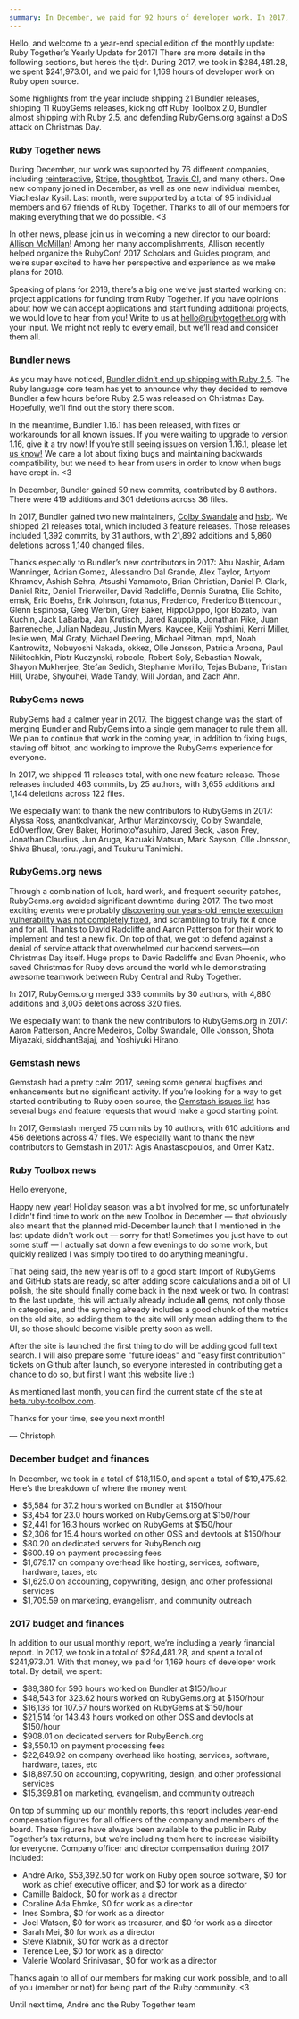 ```yaml
---
summary: In December, we paid for 92 hours of developer work. In 2017, we paid for 1,169 hours of developer work, closed 1,489 GitHub issues, released 21 new versions of Bundler, and released 11 new versions of RubyGems.
---
```


Hello, and welcome to a year-end special edition of the monthly update: Ruby Together’s Yearly Update for 2017! There are more details in the following sections, but here’s the tl;dr. During 2017, we took in $284,481.28, we spent $241,973.01, and we paid for 1,169 hours of developer work on Ruby open source.

Some highlights from the year include shipping 21 Bundler releases, shipping 11 RubyGems releases, kicking off Ruby Toolbox 2.0, Bundler almost shipping with Ruby 2.5, and defending RubyGems.org against a DoS attack on Christmas Day.

### Ruby Together news

During December, our work was supported by 76 different companies, including [reinteractive](https://reinteractive.com), [Stripe](https://stripe.com), [thoughtbot](https://thoughtbot.com), [Travis CI](https://travis-ci.org), and many others. One new company joined in December, as well as one new individual member, Viacheslav Kysil. Last month, were supported by a total of 95 individual members and 67 friends of Ruby Together. Thanks to all of our members for making everything that we do possible. &lt;3

In other news, please join us in welcoming a new director to our board: [Allison McMillan](https://twitter.com/allie_p)! Among her many accomplishments, Allison recently helped organize the RubyConf 2017 Scholars and Guides program, and we’re super excited to have her perspective and experience as we make plans for 2018.

Speaking of plans for 2018, there’s a big one we’ve just started working on: project applications for funding from Ruby Together. If you have opinions about how we can accept applications and start funding additional projects, we would love to hear from you! Write to us at [hello@rubytogether.org](mailto:hello@rubytogether.org) with your input. We might not reply to every email, but we’ll read and consider them all.

### Bundler news

As you may have noticed, [Bundler didn’t end up shipping with Ruby 2.5](https://www.ruby-lang.org/en/news/2017/12/25/ruby-2-5-0-released/). The Ruby language core team has yet to announce why they decided to remove Bundler a few hours before Ruby 2.5 was released on Christmas Day. Hopefully, we’ll find out the story there soon.

In the meantime, Bundler 1.16.1 has been released, with fixes or workarounds for all known issues. If you were waiting to upgrade to version 1.16, give it a try now! If you’re still seeing issues on version 1.16.1, please [let us know!](https://github.com/bundler/bundler/blob/master/ISSUES.md) We care a lot about fixing bugs and maintaining backwards compatibility, but we need to hear from users in order to know when bugs have crept in. &lt;3

In December, Bundler gained 59 new commits, contributed by 8 authors. There were 419 additions and 301 deletions across 36 files.

In 2017, Bundler gained two new maintainers, [Colby Swandale](https://twitter.com/0xcolby) and [hsbt](https://twitter.com/hsbt). We shipped 21 releases total, which included 3 feature releases. Those releases included 1,392 commits, by 31 authors, with 21,892 additions and 5,860 deletions across 1,140 changed files.

Thanks especially to Bundler’s new contributors in 2017: Abu Nashir, Adam Wanninger, Adrian Gomez, Alessandro Dal Grande, Alex Taylor, Artyom Khramov, Ashish Sehra, Atsushi Yamamoto, Brian Christian, Daniel P. Clark, Daniel Ritz, Daniel Trierweiler, David Radcliffe, Dennis Suratna, Elia Schito, emsk, Eric Boehs, Erik Johnson, fotanus, Frederico, Frederico Bittencourt, Glenn Espinosa, Greg Werbin, Grey Baker, HippoDippo, Igor Bozato, Ivan Kuchin, Jack LaBarba, Jan Krutisch, Jared Kauppila, Jonathan Pike, Juan Barreneche, Julian Nadeau, Justin Myers, Kaycee, Keiji Yoshimi, Kerri Miller, leslie.wen, Mal Graty, Michael Deering, Michael Pitman, mpd, Noah Kantrowitz, Nobuyoshi Nakada, okkez, Olle Jonsson, Patricia Arbona, Paul Nikitochkin, Piotr Kuczynski, robcole, Robert Soly, Sebastian Nowak, Shayon Mukherjee, Stefan Sedich, Stephanie Morillo, Tejas Bubane, Tristan Hill, Urabe, Shyouhei, Wade Tandy, Will Jordan, and Zach Ahn.

### RubyGems news

RubyGems had a calmer year in 2017. The biggest change was the start of merging Bundler and RubyGems into a single gem manager to rule them all. We plan to continue that work in the coming year, in addition to fixing bugs, staving off bitrot, and working to improve the RubyGems experience for everyone.

In 2017, we shipped 11 releases total, with one new feature release. Those releases included 463 commits, by 25 authors, with 3,655 additions and 1,144 deletions across 122 files.

We especially want to thank the new contributors to RubyGems in 2017: Alyssa Ross, anantkolvankar, Arthur Marzinkovskiy, Colby Swandale, EdOverflow, Grey Baker, HorimotoYasuhiro, Jared Beck, Jason Frey, Jonathan Claudius, Jun Aruga, Kazuaki Matsuo, Mark Sayson, Olle Jonsson, Shiva Bhusal, toru.yagi, and Tsukuru Tanimichi.

### RubyGems.org news

Through a combination of luck, hard work, and frequent security patches, RubyGems.org avoided significant downtime during 2017. The two most exciting events were probably [discovering our years-old remote execution vulnerability was not completely fixed](http://blog.rubygems.org/2017/10/09/unsafe-object-deserialization-vulnerability.html), and scrambling to truly fix it once and for all. Thanks to David Radcliffe and Aaron Patterson for their work to implement and test a new fix. On top of that, we got to defend against a denial of service attack that overwhelmed our backend servers—on Christmas Day itself. Huge props to David Radcliffe and Evan Phoenix, who saved Christmas for Ruby devs around the world while demonstrating awesome teamwork between Ruby Central and Ruby Together.

In 2017, RubyGems.org merged 336 commits by 30 authors, with 4,880 additions and 3,005 deletions across 320 files.

We especially want to thank the new contributors to RubyGems.org in 2017:  Aaron Patterson, Andre Medeiros, Colby Swandale, Olle Jonsson, Shota Miyazaki, siddhantBajaj, and Yoshiyuki Hirano.

### Gemstash news

Gemstash had a pretty calm 2017, seeing some general bugfixes and enhancements but no significant activity. If you’re looking for a way to get started contributing to Ruby open source, the [Gemstash issues list](https://github.com/bundler/gemstash/issues) has several bugs and feature requests that would make a good starting point. 

In 2017, Gemstash merged 75 commits by 10 authors, with 610 additions and 456 deletions across 47 files. We especially want to thank the new contributors to Gemstash in 2017: Agis Anastasopoulos, and Omer Katz.

### Ruby Toolbox news

Hello everyone,

Happy new year! Holiday season was a bit involved for me, so unfortunately I didn't find time to work on the new Toolbox in December — that obviously also meant that the planned mid-December launch that I mentioned in the last update didn't work out — sorry for that! Sometimes you just have to cut some stuff — I actually sat down a few evenings to do some work, but quickly realized I was simply too tired to do anything meaningful.

That being said, the new year is off to a good start: Import of RubyGems and GitHub stats are ready, so after adding score calculations and a bit of UI polish, the site should finally come back in the next week or two. In contrast to the last update, this will actually already include **all** gems, not only those in categories, and the syncing already includes a good chunk of the metrics on the old site, so adding them to the site will only mean adding them to the UI, so those should become visible pretty soon as well.

After the site is launched the first thing to do will be adding good full text search. I will also prepare some "future ideas" and "easy first contribution" tickets on Github after launch, so everyone interested in contributing get a chance to do so, but first I want this website live :)

As mentioned last month, you can find the current state of the site at [beta.ruby-toolbox.com](https://beta.ruby-toolbox.com).

Thanks for your time, see you next month!

— Christoph

### December budget and finances

In December, we took in a total of $18,115.0, and spent a total of $19,475.62. Here’s the breakdown of where the money went:

* $5,584 for 37.2 hours worked on Bundler at $150/hour
* $3,454 for 23.0 hours worked on RubyGems.org at $150/hour
* $2,441 for 16.3 hours worked on RubyGems at $150/hour
* $2,306 for 15.4 hours worked on other OSS and devtools at $150/hour
* $80.20 on dedicated servers for RubyBench.org
* $600.49 on payment processing fees
* $1,679.17 on company overhead like hosting, services, software, hardware, taxes, etc
* $1,625.0 on accounting, copywriting, design, and other professional services
* $1,705.59 on marketing, evangelism, and community outreach

### 2017 budget and finances

In addition to our usual monthly report, we’re including a yearly financial report. In 2017, we took in a total of $284,481.28, and spent a total of $241,973.01. With that money, we paid for 1,169 hours of developer work total. By detail, we spent:

* $89,380 for 596 hours worked on Bundler at $150/hour
* $48,543 for 323.62 hours worked on RubyGems.org at $150/hour
* $16,136 for 107.57 hours worked on RubyGems at $150/hour
* $21,514 for 143.43 hours worked on other OSS and devtools at $150/hour
* $908.01 on dedicated servers for RubyBench.org
* $8,550.10 on payment processing fees
* $22,649.92 on company overhead like hosting, services, software, hardware, taxes, etc
* $18,897.50 on accounting, copywriting, design, and other professional services
* $15,399.81 on marketing, evangelism, and community outreach

On top of summing up our monthly reports, this report includes year-end compensation figures for all officers of the company and members of the board. These figures have always been available to the public in Ruby Together’s tax returns, but we’re including them here to increase visibility for everyone. Company officer and director compensation during 2017 included:

* André Arko, $53,392.50 for work on Ruby open source software, $0 for work as chief executive officer, and $0 for work as a director
* Camille Baldock, $0 for work as a director
* Coraline Ada Ehmke, $0 for work as a director
* Ines Sombra, $0 for work as a director
* Joel Watson, $0 for work as treasurer, and $0 for work as a director
* Sarah Mei, $0 for work as a director
* Steve Klabnik, $0 for work as a director
* Terence Lee, $0 for work as a director
* Valerie Woolard Srinivasan, $0 for work as a director

Thanks again to all of our members for making our work possible, and to all of you (member or not) for being part of the Ruby community. &lt;3

Until next time,
André and the Ruby Together team
